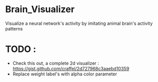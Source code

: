 # Brain_Visualizer
Visualize a neural network's activity by imitating animal brain's activity patterns

# TODO : 
* Check this out, a complete 2d visualizer : https://gist.github.com/craffel/2d727968c3aaebd10359
* Replace weight label's with alpha color parameter